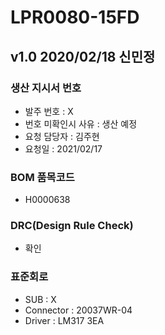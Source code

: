 # LPR0080-15FD

## v1.0 2020/02/18 신민정

### 생산 지시서 번호
* 발주 번호 : X
* 번호 미확인시 사유 : 생산 예정
* 요청 담당자 : 김주현
* 요청일 : 2021/02/17

###  BOM 품목코드
* H0000638

### DRC(Design Rule Check)
* 확인

### 표준회로
* SUB : X
* Connector : 20037WR-04
* Driver : LM317 3EA
